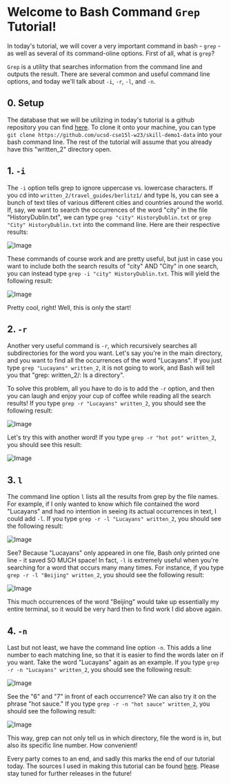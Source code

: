 # Welcome to Bash Command `Grep` Tutorial!

In today's tutorial, we will cover a very important command in bash - `grep` - as well as several of its command-oline options. First of all, what is `grep`? 

`Grep` is a utility that searches information from the command line and outputs the result. There are several common and useful command line options, and today we'll talk about `-i`, `-r`, `-l`, and `-n`. 

## 0. Setup 

The database that we will be utilizing in today's tutorial is a github repository you can find [here](https://github.com/ucsd-cse15l-w23/skill-demo1-data). To clone it onto your machine, you can type `git clone https://github.com/ucsd-cse15l-w23/skill-demo1-data` into your bash command line. The rest of the tutorial will assume that you already have this "written_2" directory open. 

## 1. `-i`

The `-i` option tells grep to ignore uppercase vs. lowercase characters. If you cd into `written_2/travel_guides/berlitz1/` and type ls, you can see a bunch of text tiles of various different cities and countries around the world. If, say, we want to search the occurrences of the word "city" in the file "HistoryDublin.txt", we can type `grep "city" HistoryDublin.txt` or `grep "City" HistoryDublin.txt` into the command line. Here are their respective results: 

![Image](lab3_image1)

These commands of course work and are pretty useful, but just in case you want to include both the search results of "city" AND "City" in one search, you can instead type `grep -i "city" HistoryDublin.txt`. This will yield the following result: 

![Image](lab3_image2)

Pretty cool, right! Well, this is only the start! 

## 2. `-r`

Another very useful command is `-r`, which recursively searches all subdirectories for the word you want. Let's say you're in the main directory, and you want to find all the occurrences of the word "Lucayans". If you just type `grep "Lucayans" written_2`, it is not going to work, and Bash will tell you that "grep: written_2/: Is a directory". 

To solve this problem, all you have to do is to add the `-r` option, and then you can laugh and enjoy your cup of coffee while reading all the search results! If you type `grep -r "Lucayans" written_2`, you should see the following result:

![Image](lab3_image3)

Let's try this with another word! If you type `grep -r "hot pot" written_2`, you should see this result: 

![Image](lab3_image4)

## 3. `l`

The command line option `l` lists all the results from grep by the file names. For example, if I only wanted to know which file contained the word "Lucayans" and had no intention in seeing its actual occurrences in text, I could add `-l`. If you type `grep -r -l "Lucayans" written_2`, you should see the following result: 

![Image](lab3_image5)

See? Because "Lucayans" only appeared in one file, Bash only printed one line - it saved SO MUCH space! In fact, `-l` is extremely useful when you're searching for a word that occurs many many times. For instance, if you type `grep -r -l "Beijing" written_2`, you should see the following result: 

![Image](lab3_image6)

This much occurrences of the word "Beijing" would take up essentially my entire terminal, so it would be very hard then to find work I did above again. 

## 4. `-n`

Last but not least, we have the command line option `-n`. This adds a line number to each matching line, so that it is easier to find the words later on if you want. Take the word "Lucayans" again as an example. If you type `grep -r -n "Lucayans" written_2`, you should see the following result: 

![Image](lab3_image7)

See the "6" and "7" in front of each occurrence? We can also try it on the phrase "hot sauce." If you type `grep -r -n "hot sauce" written_2`, you should see the following result: 

![Image](lab3_image8)

This way, grep can not only tell us in which directory, file the word is in, but also its specific line number. How convenient! 

Every party comes to an end, and sadly this marks the end of our tutorial today. The sources I used in making this tutorial can be found [here](https://en.wikibooks.org/wiki/Grep). Please stay tuned for further releases in the future! 